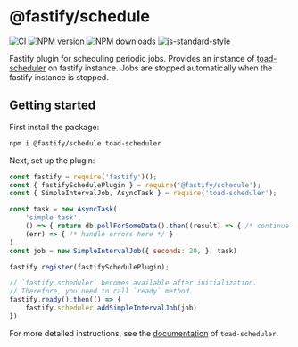 # @fastify/schedule

[![CI](https://github.com/fastify/fastify-schedule/actions/workflows/ci.yml/badge.svg?branch=main)](https://github.com/fastify/fastify-schedule/actions/workflows/ci.yml)
[![NPM version](https://img.shields.io/npm/v/@fastify/schedule.svg?style=flat)](https://www.npmjs.com/package/@fastify/schedule)
[![NPM downloads](https://img.shields.io/npm/dm/@fastify/schedule.svg?style=flat)](https://www.npmjs.com/package/@fastify/schedule)
[![js-standard-style](https://img.shields.io/badge/code%20style-standard-brightgreen.svg?style=flat)](https://standardjs.com/)

Fastify plugin for scheduling periodic jobs. Provides an instance of [toad-scheduler](https://github.com/kibertoad/toad-scheduler) on fastify instance.
Jobs are stopped automatically when the fastify instance is stopped.

## Getting started

First install the package:

```bash
npm i @fastify/schedule toad-scheduler
```

Next, set up the plugin:

```js
const fastify = require('fastify')();
const { fastifySchedulePlugin } = require('@fastify/schedule');
const { SimpleIntervalJob, AsyncTask } = require('toad-scheduler');

const task = new AsyncTask(
    'simple task',
    () => { return db.pollForSomeData().then((result) => { /* continue the promise chain */ }) },
    (err) => { /* handle errors here */ }
)
const job = new SimpleIntervalJob({ seconds: 20, }, task)

fastify.register(fastifySchedulePlugin);

// `fastify.scheduler` becomes available after initialization.
// Therefore, you need to call `ready` method.
fastify.ready().then(() => {
    fastify.scheduler.addSimpleIntervalJob(job)
})
```

For more detailed instructions, see the [documentation](https://github.com/kibertoad/toad-scheduler) of `toad-scheduler`.
